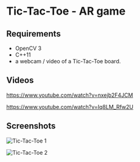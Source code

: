 # Tic-Tac-Toe - AR game
## Requirements
- OpenCV 3
- C++11
- a webcam / video of a Tic-Tac-Toe board.

## Videos
https://www.youtube.com/watch?v=nxejb2F4JCM

https://www.youtube.com/watch?v=Iq8LM_Rfw2U

## Screenshots

![Tic-Tac-Toe 1](https://i.imgur.com/umHhPGy.jpg)

![Tic-Tac-Toe 2](https://i.imgur.com/2ZfRDRi.jpg)
